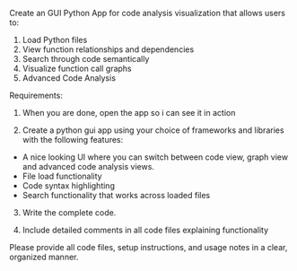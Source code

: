 Create an GUI Python App for code analysis visualization that allows users to:
1. Load Python files
2. View function relationships and dependencies
3. Search through code semantically
4. Visualize function call graphs
5. Advanced Code Analysis

Requirements:
1. When you are done, open the app so i can see it in action

2. Create a python gui app using your choice of frameworks and libraries with the following features:
- A nice looking UI where you can switch between code view, graph view and advanced code analysis views. 
- File load functionality
- Code syntax highlighting
- Search functionality that works across loaded files

3. Write the complete code.

4. Include detailed comments in all code files explaining functionality

Please provide all code files, setup instructions, and usage notes in a clear, organized manner.
